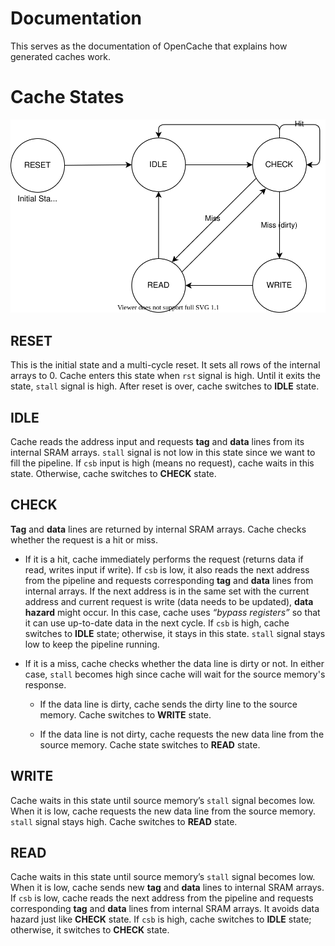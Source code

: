 # Documentation
This serves as the documentation of OpenCache that explains how generated caches work.

# Cache States
![State Diagram](./images/state_diagram.svg)

## RESET
This is the initial state and a multi-cycle reset. It sets all rows of the internal
arrays to 0. Cache enters this state when `rst` signal is high. Until it exits the
state, `stall` signal is high. After reset is over, cache switches to **IDLE** state.

## IDLE
Cache reads the address input and requests **tag** and **data** lines from its internal
SRAM arrays. `stall` signal is not low in this state since we want to fill the pipeline.
If `csb` input is high (means no request), cache waits in this state. Otherwise, cache
switches to **CHECK** state.

## CHECK
**Tag** and **data** lines are returned by internal SRAM arrays. Cache checks whether
the request is a hit or miss.

* If it is a hit, cache immediately performs the request (returns data if read, writes
input if write). If `csb` is low, it also reads the next address from the pipeline and
requests corresponding **tag** and **data** lines from internal arrays. If the next
address is in the same set with the current address and current request is write (data
needs to be updated), **data hazard** might occur. In this case, cache uses *“bypass registers”*
so that it can use up-to-date data in the next cycle. If `csb` is high, cache switches to
**IDLE** state; otherwise, it stays in this state. `stall` signal stays low to keep the
pipeline running.

* If it is a miss, cache checks whether the data line is dirty or not. In either case,
`stall` becomes high since cache will wait for the source memory's response.

    * If the data line is dirty, cache sends the dirty line to the source memory. Cache
switches to **WRITE** state.

    * If the data line is not dirty, cache requests the new data line from the source
memory. Cache state switches to **READ** state.

## WRITE
Cache waits in this state until source memory’s `stall` signal becomes low. When it is
low, cache requests the new data line from the source memory. `stall` signal stays high.
Cache switches to **READ** state. 

## READ
Cache waits in this state until source memory’s `stall` signal becomes low. When it is
low, cache sends new **tag** and **data** lines to internal SRAM arrays. If `csb` is low,
cache reads the next address from the pipeline and requests corresponding **tag** and
**data** lines from internal SRAM arrays. It avoids data hazard just like **CHECK** state.
If `csb` is high, cache switches to **IDLE** state; otherwise, it switches to **CHECK**
state.